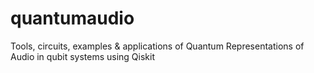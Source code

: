 # quantumaudio
Tools, circuits, examples &amp; applications of Quantum Representations of Audio in qubit systems using Qiskit
